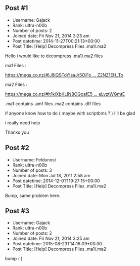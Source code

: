## Post #1
- Username: Gajack
- Rank: ultra-n00b
- Number of posts: 2
- Joined date: Fri Nov 21, 2014 3:25 am
- Post datetime: 2014-11-27T00:21:13+00:00
- Post Title: [Help] Decompress Files .ma1/.ma2

Hello i would like to decompress .ma1/.ma2 files 

ma1 Files :

[https://mega.co.nz/#!J8lQSToY!saJr5OiFo ... Z2NZ1EH_To](https://mega.co.nz/#!J8lQSToY!saJr5OiFoMJVVs_7Tu4MuAaIz9nrEjnoOZ2NZ1EH_To)

ma2 Files :

[https://mega.co.nz/#!t1kiXbKL!N8OGoafE5 ... eLvztWGmtE](https://mega.co.nz/#!t1kiXbKL!N8OGoafE5vD27F0PdNJdRaVbA2sTCOEZXeLvztWGmtE)


.ma1 contains .amf files 
.ma2 contains .dff files

if anyone know how to do ( maybe with scriptbms ? ) i'll be glad 


i really need help 

Thanks you
## Post #2
- Username: Feldunost
- Rank: ultra-n00b
- Number of posts: 3
- Joined date: Mon Jul 18, 2011 2:58 am
- Post datetime: 2014-12-01T19:27:15+00:00
- Post Title: [Help] Decompress Files .ma1/.ma2

Bump, same problem here.
## Post #3
- Username: Gajack
- Rank: ultra-n00b
- Number of posts: 2
- Joined date: Fri Nov 21, 2014 3:25 am
- Post datetime: 2015-08-23T14:16:09+00:00
- Post Title: [Help] Decompress Files .ma1/.ma2

bump :'(
